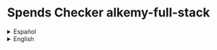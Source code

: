 
# Spends Checker alkemy-full-stack

<details>

  <summary>Español</summary>

  Una aplicación para administración de presupuesto personal, donde puedes guardar con detalle tus ingresos y egresos de dinero y ver un balance de tus operaciones registradas. También puedes tener una mejor organización de ellas clasificándolas por concepto, tipo y categoría.

  ## Motivación para el proyecto

  Este es un proyecto desarrollado para el [desafío Full Stack JS](https://drive.google.com/file/d/1LUY2tZ_OhShoSE2g9cYGGKM1ioFj0MhE/view?usp=sharing) de la aceleración de [Alkemy](https://www.alkemy.org/). Tomé como un reto personal el realizarlo en el menor tiempo posible con una deadline de diez días y aplicar el nuevo conocimiento adquirido en PostgreSQL, Sequelize, Redux Toolkit y Material UI, reforzando la práctica de React.

  ## Estado actual

  El proyecto se encuentra terminado en su mayor parte. En lo relativo a la consigna a cumplir, sólo resta crear un observer que restrinja el renderizado de los registros a diez y únicamente muestre los restantes si el usuario así lo solicita. Además, aunque el diseño que responda a los distintos tamaños de pantalla funciona, se lo ve bastante pobre, debiendo revisar puntos claves para una mejor experiencia del usuario. Por otro lado, personalmente considero de importancia agregar algunas funcionalidades extra. Aunque la aplicación es sencilla, resulta básico el permitir agregar y quitar opciones a los filtros a gusto, la posibilidad de acotar los registros a fechas determinadas y que el usuario pueda disponer de otra suma resultante de los filtros aplicados.

  ## Instalación

  Para instalar esta aplicación para probarla en desarrollo necesitas:

  1. Crear e ir a un nuevo directorio.
  2. Inicializar un nuevo repositorio con el comando "git init".
  3. Obtener este repositorio con el comando "git pull https://github.com/andressiri/alkemy-full-stack".
  4. Instalar las dependencias del directorio raíz con el comando "npm install".
  5. Ir al directorio "frontend" e instalar las dependencias con el comando "npm install" nuevamente.
  6. Crear un archivo .env en el directorio raíz con las siguientes variables:
    * NODE_ENV = development
    * DB_NAME = <el nombre de tu base de datos PostgreSQL>
    * DB_USERNAME = <tu nombre de usuario para esa base de datos de PostgreSQL>
    * DB_PASSWORD = <la contraseña para ese usuario de PostgreSQL>
    * JWT_SECRET = <una cadena que quieras usar como secreto para el token de JWT>
    * MAILER_MAIL = "tu email de **gmail**"
    * MAIL_PASSWORD" = "tu "contraseña de aplicación" generada desde google" (no es la constraseña de tu email)

  7. Crea las tablas en tu base de datos PostgreSQL:
    * La tabla "people":
      - user_uuid UUID PRIMARY KEY
      - name VARCHAR(50) NOT NULL
      - email VARCHAR(100) NOT NULL UNIQUE
      - password VARCHAR(100) NOT NULL
      - verified BOOLEAN
      - createdAt TIMESTAMP NOT NULL
      - updatedAt TIMESTAMP
      
    * La tabla "records":
      - record_uuid UUID PRIMARY KEY
      - concept VARCHAR(50) NOT NULL
      - amount REAL NOT NULL
      - operation_date DATE NOT NULL
      - operation_type VARCHAR(7) NOT NULL
      - category VARCHAR(50)
      - user_UUID UUID
      - createdAt TIMESTAMP NOT NULL
      - updatedAt TIMESTAMP NOT NULL
      - agrega una restricción para operation_type: 
      operation_type VARCHAER(7) CONSTRAINT type_valid_values
      CHECK(operation_type = "Income" OR operation_type = "Outcome")

  TODO: explicar en detalle cómo instalar PostgreSQL, para qué es el secreto de JWT y y cómo obtener la contraseña de aplicación para tu cuenta de gmail. Crear el archivo sql para la creación de las tablas y explicar cómo usarlo.

</details>

<details>

  <summary>English</summary>

  An app for personal budget administration, where you can save your money incomes and outcomes with detail and see a balance of your registered operations. You can also get a better organization sorting them by concept, type and category.

  ## Motivation for the project

  This is a project developed for the [Full Stack Challenge JS](https://drive.google.com/file/d/1LUY2tZ_OhShoSE2g9cYGGKM1ioFj0MhE/view?usp=sharing) of [Alkemy's](https://www.alkemy.org/) acceleration. I took it as a personal defiance making it in the lesser time possible with a ten days deadline and apply the recently acquired knowledge of PostgreSQL, Sequelize, Redux Toolkit and Material UI, strengthening the React practice.

  ## Build status

  The project is mostly finished. In relation to the assignment to fulfill, it's just missing the creation of an observer that restricts the records rendering to ten and just shows the rest of them if the user requires to do so. Furthermore, besides the design is responsive, it seems pretty poor, so it's important to check some breakpoints for a better user experience. On the other hand, I personally think that it is important to incorporate some functionalities, like allow adding or deleting options to the filters as pleased, the possibility to delimit the records to certain dates and that the user can have another addition after filters are applied.

  ## Installation
  
  To install this app for development mode testing you need to:

  1. Create and go to a new directory.
  2. Initialize a new repository with "git init" command.
  3. Git pull this repository with "git pull https://github.com/andressiri/alkemy-full-stack" command.
  4. Install root directory dependencies with "npm install" command.
  5. Move to frontend directory and install client dependencies with the "npm install" command again.
  6. Create a .env file at the root directory with the following variables:
    - NODE_ENV = development
    - DB_NAME = "your PostgreSQL database name"
    - DB_USERNAME = "your PostgreSQL user name"
    - DB_PASSWORD = "your PostgreSQL password for previous user"
    - JWT_SECRET = "whatever you want to use as JWT secret"
    - MAILER_MAIL = "your **gmail** email"
    - MAIL_PASSWORD" = "the "application password" generated with google" (not your email password)

  7. Create tables at your PostgreSQL database:
    - "people" table:
      - user_uuid UUID PRIMARY KEY
      - name VARCHAR(50) NOT NULL
      - email VARCHAR(100) NOT NULL UNIQUE
      - password VARCHAR(100) NOT NULL
      - verified BOOLEAN
      - createdAt TIMESTAMP NOT NULL
      - updatedAt TIMESTAMP
      
    - "records" table:
      - record_uuid UUID PRIMARY KEY
      - concept VARCHAR(50) NOT NULL
      - amount REAL NOT NULL
      - operation_date DATE NOT NULL
      - operation_type VARCHAR(7) NOT NULL
      - category VARCHAR(50)
      - user_UUID UUID
      - createdAt TIMESTAMP NOT NULL
      - updatedAt TIMESTAMP NOT NULL
      - and add a constraint for operation_type:
      operation_type VARCHAER(7) CONSTRAINT type_valid_values 
      CHECK(operation_type = "Income" OR operation_type = "Outcome")
     
  TODO: explain more in detail how to install PostgreSQL, what is JWT secret for and how to get application mail password. Create sql file and explain how to run it

</details>
